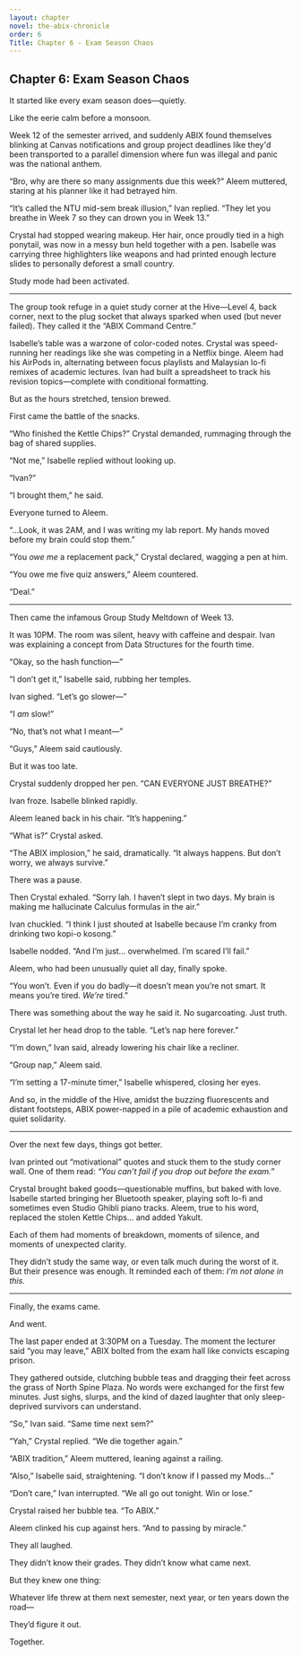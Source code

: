 ```yaml
---
layout: chapter
novel: the-abix-chronicle
order: 6
Title: Chapter 6 - Exam Season Chaos
---
```


## **Chapter 6: Exam Season Chaos**

It started like every exam season does—quietly.

Like the eerie calm before a monsoon.

Week 12 of the semester arrived, and suddenly ABIX found themselves blinking at Canvas notifications and group project deadlines like they'd been transported to a parallel dimension where fun was illegal and panic was the national anthem.

“Bro, why are there so many assignments due this week?” Aleem muttered, staring at his planner like it had betrayed him.

“It’s called the NTU mid-sem break illusion,” Ivan replied. “They let you breathe in Week 7 so they can drown you in Week 13.”

Crystal had stopped wearing makeup. Her hair, once proudly tied in a high ponytail, was now in a messy bun held together with a pen. Isabelle was carrying three highlighters like weapons and had printed enough lecture slides to personally deforest a small country.

Study mode had been activated.

---

The group took refuge in a quiet study corner at the Hive—Level 4, back corner, next to the plug socket that always sparked when used (but never failed). They called it the “ABIX Command Centre.”

Isabelle’s table was a warzone of color-coded notes. Crystal was speed-running her readings like she was competing in a Netflix binge. Aleem had his AirPods in, alternating between focus playlists and Malaysian lo-fi remixes of academic lectures. Ivan had built a spreadsheet to track his revision topics—complete with conditional formatting.

But as the hours stretched, tension brewed.

First came the battle of the snacks.

“Who finished the Kettle Chips?” Crystal demanded, rummaging through the bag of shared supplies.

“Not me,” Isabelle replied without looking up.

“Ivan?”

“I brought them,” he said.

Everyone turned to Aleem.

“…Look, it was 2AM, and I was writing my lab report. My hands moved before my brain could stop them.”

“You *owe me* a replacement pack,” Crystal declared, wagging a pen at him.

“You owe me five quiz answers,” Aleem countered.

“Deal.”

---

Then came the infamous Group Study Meltdown of Week 13.

It was 10PM. The room was silent, heavy with caffeine and despair. Ivan was explaining a concept from Data Structures for the fourth time.

“Okay, so the hash function—”

“I don’t get it,” Isabelle said, rubbing her temples.

Ivan sighed. “Let’s go slower—”

“I *am* slow!”

“No, that’s not what I meant—”

“Guys,” Aleem said cautiously.

But it was too late.

Crystal suddenly dropped her pen. “CAN EVERYONE JUST BREATHE?”

Ivan froze. Isabelle blinked rapidly.

Aleem leaned back in his chair. “It’s happening.”

“What is?” Crystal asked.

“The ABIX implosion,” he said, dramatically. “It always happens. But don’t worry, we always survive.”

There was a pause.

Then Crystal exhaled. “Sorry lah. I haven’t slept in two days. My brain is making me hallucinate Calculus formulas in the air.”

Ivan chuckled. “I think I just shouted at Isabelle because I’m cranky from drinking two kopi-o kosong.”

Isabelle nodded. “And I’m just… overwhelmed. I’m scared I’ll fail.”

Aleem, who had been unusually quiet all day, finally spoke.

“You won’t. Even if you do badly—it doesn’t mean you’re not smart. It means you’re tired. *We’re* tired.”

There was something about the way he said it. No sugarcoating. Just truth.

Crystal let her head drop to the table. “Let’s nap here forever.”

“I’m down,” Ivan said, already lowering his chair like a recliner.

“Group nap,” Aleem said.

“I’m setting a 17-minute timer,” Isabelle whispered, closing her eyes.

And so, in the middle of the Hive, amidst the buzzing fluorescents and distant footsteps, ABIX power-napped in a pile of academic exhaustion and quiet solidarity.

---

Over the next few days, things got better.

Ivan printed out “motivational” quotes and stuck them to the study corner wall. One of them read: *“You can’t fail if you drop out before the exam.”*

Crystal brought baked goods—questionable muffins, but baked with love. Isabelle started bringing her Bluetooth speaker, playing soft lo-fi and sometimes even Studio Ghibli piano tracks. Aleem, true to his word, replaced the stolen Kettle Chips… and added Yakult.

Each of them had moments of breakdown, moments of silence, and moments of unexpected clarity.

They didn’t study the same way, or even talk much during the worst of it. But their presence was enough. It reminded each of them: *I’m not alone in this.*

---

Finally, the exams came.

And went.

The last paper ended at 3:30PM on a Tuesday. The moment the lecturer said “you may leave,” ABIX bolted from the exam hall like convicts escaping prison.

They gathered outside, clutching bubble teas and dragging their feet across the grass of North Spine Plaza. No words were exchanged for the first few minutes. Just sighs, slurps, and the kind of dazed laughter that only sleep-deprived survivors can understand.

“So,” Ivan said. “Same time next sem?”

“Yah,” Crystal replied. “We die together again.”

“ABIX tradition,” Aleem muttered, leaning against a railing.

“Also,” Isabelle said, straightening. “I don’t know if I passed my Mods…”

“Don’t care,” Ivan interrupted. “We all go out tonight. Win or lose.”

Crystal raised her bubble tea. “To ABIX.”

Aleem clinked his cup against hers. “And to passing by miracle.”

They all laughed.

They didn’t know their grades. They didn’t know what came next.

But they knew one thing:

Whatever life threw at them next semester, next year, or ten years down the road—

They’d figure it out.

Together.